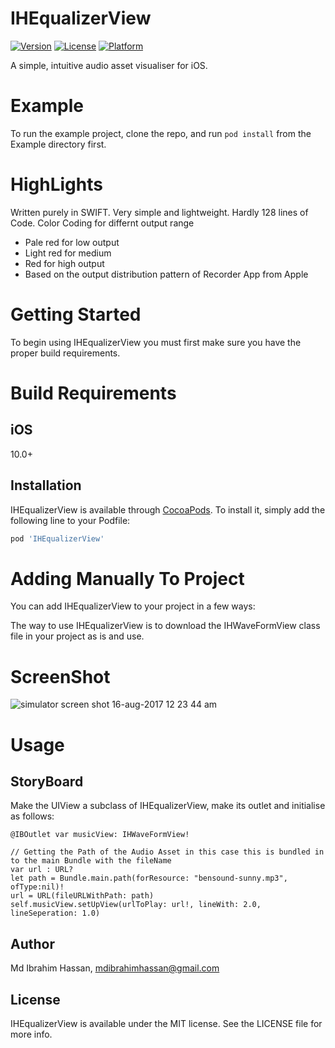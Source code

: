 # IHEqualizerView

[![Version](https://img.shields.io/cocoapods/v/IHEqualizerView.svg?style=flat)](http://cocoapods.org/pods/IHEqualizerView)
[![License](https://img.shields.io/cocoapods/l/IHEqualizerView.svg?style=flat)](http://cocoapods.org/pods/IHEqualizerView)
[![Platform](https://img.shields.io/cocoapods/p/IHEqualizerView.svg?style=flat)](http://cocoapods.org/pods/IHEqualizerView)

A simple, intuitive audio asset visualiser for iOS.

# Example
To run the example project, clone the repo, and run `pod install` from the Example directory first.

# HighLights
Written purely in SWIFT. Very simple and lightweight. Hardly 128 lines of Code. Color Coding for differnt output range 

* Pale red for low output
* Light red for medium
* Red for high output
* Based on the output distribution pattern of Recorder App from Apple

# Getting Started

To begin using IHEqualizerView you must first make sure you have the proper build requirements.

# Build Requirements

## iOS

10.0+

## Installation

IHEqualizerView is available through [CocoaPods](http://cocoapods.org). To install
it, simply add the following line to your Podfile:

```ruby
pod 'IHEqualizerView'
```

# Adding Manually To Project

You can add IHEqualizerView to your project in a few ways: 

The way to use IHEqualizerView is to download the IHWaveFormView class file in your project as is and use.

# ScreenShot
![simulator screen shot 16-aug-2017 12 23 44 am](https://i.stack.imgur.com/HsdX1.gif)
# Usage

## StoryBoard

Make the UIView a subclass of IHEqualizerView, make its outlet and initialise as follows:

    @IBOutlet var musicView: IHWaveFormView!

    // Getting the Path of the Audio Asset in this case this is bundled in to the main Bundle with the fileName 
    var url : URL?
    let path = Bundle.main.path(forResource: "bensound-sunny.mp3", ofType:nil)!
    url = URL(fileURLWithPath: path)
    self.musicView.setUpView(urlToPlay: url!, lineWith: 2.0, lineSeperation: 1.0)
    
## Author

Md Ibrahim Hassan, mdibrahimhassan@gmail.com

## License

IHEqualizerView is available under the MIT license. See the LICENSE file for more info.

